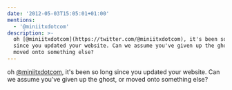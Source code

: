 ```yaml
---
date: '2012-05-03T15:05:01+01:00'
mentions:
  - '@miniitxdotcom'
description: >-
  oh [@miniitxdotcom](https://twitter.com/@miniitxdotcom), it's been so long
  since you updated your website. Can we assume you've given up the ghost, or
  moved onto something else?
---
```

oh [@miniitxdotcom](https://twitter.com/@miniitxdotcom), it's been so long since you updated your website. Can we assume you've given up the ghost, or moved onto something else?

